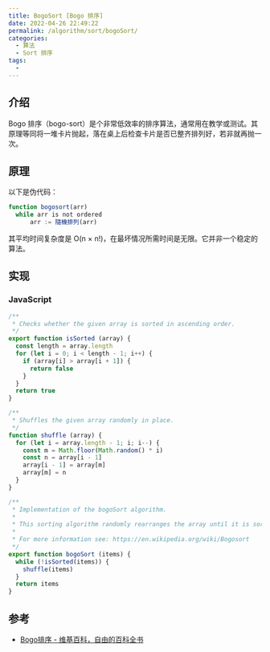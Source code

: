 ```yaml
---
title: BogoSort [Bogo 排序]
date: 2022-04-26 22:49:22
permalink: /algorithm/sort/bogoSort/
categories:
  - 算法
  - Sort 排序
tags:
  - 
---
```


## 介绍

Bogo 排序（bogo-sort）是个非常低效率的排序算法，通常用在教学或测试。其原理等同将一堆卡片抛起，落在桌上后检查卡片是否已整齐排列好，若非就再抛一次。

<!-- more -->

## 原理

以下是伪代码：

```js
function bogosort(arr)
  while arr is not ordered
      arr := 隨機排列(arr)
```

其平均时间复杂度是 O(n × n!)，在最坏情况所需时间是无限。它并非一个稳定的算法。

## 实现

### JavaScript

```js
/**
 * Checks whether the given array is sorted in ascending order.
 */
export function isSorted (array) {
  const length = array.length
  for (let i = 0; i < length - 1; i++) {
    if (array[i] > array[i + 1]) {
      return false
    }
  }
  return true
}

/**
 * Shuffles the given array randomly in place.
 */
function shuffle (array) {
  for (let i = array.length - 1; i; i--) {
    const m = Math.floor(Math.random() * i)
    const n = array[i - 1]
    array[i - 1] = array[m]
    array[m] = n
  }
}

/**
 * Implementation of the bogoSort algorithm.
 *
 * This sorting algorithm randomly rearranges the array until it is sorted.
 *
 * For more information see: https://en.wikipedia.org/wiki/Bogosort
 */
export function bogoSort (items) {
  while (!isSorted(items)) {
    shuffle(items)
  }
  return items
}
```

## 参考

- [Bogo排序 - 维基百科，自由的百科全书](https://zh.wikipedia.org/wiki/Bogo%E6%8E%92%E5%BA%8F)